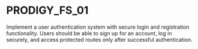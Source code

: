 # PRODIGY_FS_01

Implement a user authentication system with secure login and registration functionality. Users should be able to sign up for an account, log in securely, and access protected routes only after successful authentication. 
